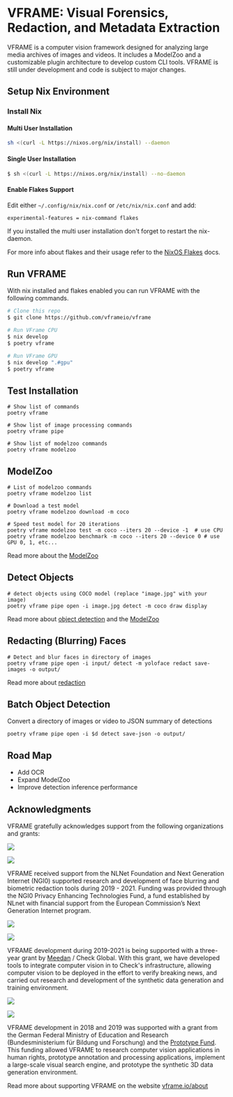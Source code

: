 # VFRAME: Visual Forensics, Redaction, and Metadata Extraction

VFRAME is a computer vision framework designed for analyzing large media archives of images and videos. It includes a ModelZoo and a customizable plugin architecture to develop custom CLI tools. VFRAME is still under development and code is subject to major changes.


## Setup Nix Environment

### Install Nix

#### Multi User Installation
```bash
sh <(curl -L https://nixos.org/nix/install) --daemon
```
#### Single User Installation
```bash
$ sh <(curl -L https://nixos.org/nix/install) --no-daemon
```

#### Enable Flakes Support

Edit either `~/.config/nix/nix.conf` or `/etc/nix/nix.conf` and add:

```
experimental-features = nix-command flakes
```

If you installed the multi user installation don't forget to restart the nix-daemon.

For more info about flakes and their usage refer to the [NixOS Flakes](https://nixos.wiki/wiki/Flakes) docs.

## Run VFRAME

With nix installed and flakes enabled you can run VFRAME with the following commands.
```bash
# Clone this repo
$ git clone https://github.com/vframeio/vframe

# Run VFrame CPU
$ nix develop
$ poetry vframe

# Run VFrame GPU
$ nix develop ".#gpu"
$ poetry vframe
```



## Test Installation
```
# Show list of commands
poetry vframe

# Show list of image processing commands
poetry vframe pipe

# Show list of modelzoo commands
poetry vframe modelzoo
```



## ModelZoo
```
# List of modelzoo commands
poetry vframe modelzoo list

# Download a test model
poetry vframe modelzoo download -m coco

# Speed test model for 20 iterations
poetry vframe modelzoo test -m coco --iters 20 --device -1  # use CPU
poetry vframe modelzoo benchmark -m coco --iters 20 --device 0 # use GPU 0, 1, etc...
```

Read more about the [ModelZoo](docs/modelzoo.md)



## Detect Objects
```
# detect objects using COCO model (replace "image.jpg" with your image)
poetry vframe pipe open -i image.jpg detect -m coco draw display
```

Read more about [object detection](docs/object-detection.md) and the [ModelZoo](docs/modelzoo.md)



## Redacting (Blurring) Faces
```
# Detect and blur faces in directory of images
poetry vframe pipe open -i input/ detect -m yoloface redact save-images -o output/
```

Read more about [redaction](docs/redaction.md)



## Batch Object Detection

Convert a directory of images or video to JSON summary of detections
```
poetry vframe pipe open -i $d detect save-json -o output/
```


## Road Map

- Add OCR
- Expand ModelZoo
- Improve detection inference performance



## Acknowledgments

VFRAME gratefully acknowledges support  from the following organizations and grants:

![](docs/assets/spacer_white_10.png)

![](docs/assets/nlnet.jpg)

VFRAME received support from the NLNet Foundation and Next Generation Internet (NGI0) supported research and development of face blurring and biometric redaction tools during 2019 - 2021. Funding was provided through the NGI0 Privacy Enhancing Technologies Fund, a fund established by NLnet with financial support from the European Commission’s Next Generation Internet program.

![](docs/assets/spacer_white_10.png)

![](docs/assets/meedan.jpg)

VFRAME development during 2019-2021 is being supported with a three-year grant by [Meedan](https://meedan.com) / Check Global. With this grant, we have developed tools to integrate computer vision in to Check's infrastructure, allowing computer vision to be deployed in the effort to verify breaking news, and carried out research and development of the synthetic data generation and training environment.

![](docs/assets/spacer_white_10.png)

![](docs/assets/bmbf.jpg)

VFRAME development in 2018 and 2019 was supported with a grant from the German Federal Ministry of Education and Research (Bundesministerium für Bildung und Forschung) and the [Prototype Fund](https://prototypefund.de). This funding allowed VFRAME to research computer vision applications in human rights, prototype annotation and processing applications, implement a large-scale visual search engine, and prototype the synthetic 3D data generation environment.

Read more about supporting VFRAME on the website [vframe.io/about](https://vframe.io/about)
